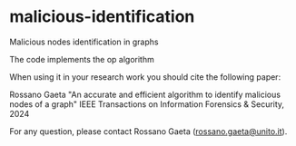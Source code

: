 # malicious-identification
Malicious nodes identification in graphs

The code implements the op algorithm

When using it in your research work you should cite the following paper:

Rossano Gaeta
"An accurate and efficient algorithm to identify malicious nodes of a graph"
IEEE Transactions on Information Forensics & Security, 2024

For any question, please contact Rossano Gaeta (rossano.gaeta@unito.it).
